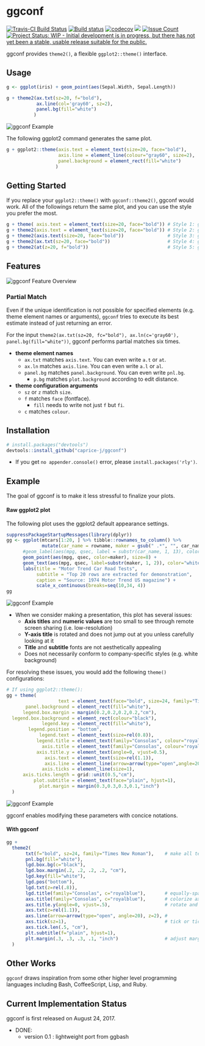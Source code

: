 <!-- README.md is generated from README.Rmd. Please edit that file -->
ggconf
======

[![Travis-CI Build Status](https://travis-ci.org/caprice-j/ggconf.svg?branch=master)](https://travis-ci.org/caprice-j/ggconf) [![Build status](https://ci.appveyor.com/api/projects/status/0tfqjechyio538um?svg=true)](https://ci.appveyor.com/project/caprice-j/ggconf) [![codecov](https://codecov.io/gh/caprice-j/ggconf/branch/master/graph/badge.svg)](https://codecov.io/gh/caprice-j/ggconf) ![](http://www.r-pkg.org/badges/version/ggconf) <!-- [![Coverage Status](https://coveralls.io/repos/github/caprice-j/ggbash/badge.svg)](https://coveralls.io/github/caprice-j/ggbash) --> [![Issue Count](https://codeclimate.com/github/caprice-j/ggconf/badges/issue_count.svg)](https://codeclimate.com/github/caprice-j/ggconf/issues) [![Project Status: WIP - Initial development is in progress, but there has not yet been a stable, usable release suitable for the public.](http://www.repostatus.org/badges/latest/wip.svg)](http://www.repostatus.org/#wip)

ggconf provides `theme2()`, a flexible `ggplot2::theme()` interface.

Usage
-----

``` r
g <- ggplot(iris) + geom_point(aes(Sepal.Width, Sepal.Length))

g + theme2(ax.txt(sz=20, f="bold"),
           ax.line(col='gray60', sz=2),
           panel.bg(fill="white")
          )
```

![ggconf Example](inst/image/README-ex.png)

The following ggplot2 command generates the same plot.

``` r
g + ggplot2::theme(axis.text = element_text(size=20, face="bold"),
                   axis.line = element_line(colour="gray60", size=2),
                   panel.background = element_rect(fill="white")
                  )
```

Getting Started
---------------

If you replace your `ggplot2::theme()` with `ggconf::theme2()`, ggconf would work. All of the followings return the same plot, and you can use the style you prefer the most.

``` r
g + theme( axis.text = element_text(size=20, face="bold")) # Style 1: ggplot2 default (50 characters)
g + theme2(axis.text = element_text(size=20, face="bold")) # Style 2: ggconf
g + theme2(axis.text(size=20, face="bold"))                # Style 3: ggconf without element_text()
g + theme2(ax.txt(sz=20, face="bold"))                     # Style 4: ggconf shorter but readable
g + theme2(at(z=20, f="bold"))                             # Style 5: ggconf shortest (25 characters)
```

Features
--------

![ggconf Feature Overview](inst/image/README-func.png)

### Partial Match

Even if the unique identification is not possible for specified elements (e.g. theme element names or arguments), `ggconf` tries to execute its best estimate instead of just returning an error.

For the input `theme2(ax.txt(sz=20, fc="bold"), ax.ln(c='gray60'), panel.bg(fill="white"))`, ggconf performs partial matches six times.

-   **theme element names**
    -   `ax.txt` matches `axis.text`. You can even write `a.t` or `at`.
    -   `ax.ln` matches `axis.line`. You can even write `a.l` or `al`.
    -   `panel.bg` matches `panel.background`. You can even write `pnl.bg`.
        -   `p.bg` matches `plot.background` according to edit distance.
-   **theme configuration arguments**
    -   `sz` or `z` match `size`.
    -   `f` matches `face` (fontface).
        -   `fill` needs to write not just `f` but `fi`.
    -   `c` matches `colour`.

Installation
------------

``` r
# install.packages("devtools")
devtools::install_github("caprice-j/ggconf")
```

-   If you get `no appender.console()` error, please `install.packages('rly')`.

Example
-------

The goal of ggconf is to make it less stressful to finalize your plots.

#### Raw ggplot2 plot

The following plot uses the ggplot2 default appearance settings.

``` r
suppressPackageStartupMessages(library(dplyr))
gg <- ggplot(mtcars[1:20, ] %>% tibble::rownames_to_column() %>% 
             mutate(car_name = rowname, maker = gsub(" .*", "", car_name) ) ) + 
      #geom_label(aes(mpg, qsec, label = substr(car_name, 1, 13), color=maker),
      geom_point(aes(mpg, qsec, color=maker), size=8) +
      geom_text(aes(mpg, qsec, label=substr(maker, 1, 2)), color="white", fontface="bold") +
      labs(title = "Motor Trend Car Road Tests",
           subtitle = "Top 20 rows are extracted for demonstration", 
           caption = "Source: 1974 Motor Trend US magazine") + 
           scale_x_continuous(breaks=seq(10,34, 4))
gg
```

![ggconf Example](inst/image/README-raw.png)

-   When we consider making a presentation, this plot has several issues:
    -   **Axis titles** and **numeric values** are too small to see through remote screen sharing (i.e. low-resolution)
    -   **Y-axis title** is rotated and does not jump out at you unless carefully looking at it
    -   **Title** and **subtitle** fonts are not aesthetically appealing
    -   Does not necessarily conform to company-specific styles (e.g. white background)

For resolving these issues, you would add the following `theme()` configurations:

``` r
# If using ggplot2::theme():
gg + theme(
                   text = element_text(face="bold", size=24, family="Times New Roman"),
       panel.background = element_rect(fill="white"),
      legend.box.margin = margin(0.2,0.2,0.2,0.2,"cm"),
  legend.box.background = element_rect(colour="black"),
             legend.key = element_rect(fill="white"),
        legend.position = "bottom",
            legend.text = element_text(size=rel(0.8)),
           legend.title = element_text(family="Consolas", colour="royalblue"),
             axis.title = element_text(family="Consolas", colour="royalblue"),
           axis.title.y = element_text(angle=0, vjust=0.5),
              axis.text = element_text(size=rel(1.1)),
              axis.line = element_line(arrow=arrow(type="open",angle=20), size=2),
             axis.ticks = element_line(size=1),
      axis.ticks.length = grid::unit(0.5,"cm"),
          plot.subtitle = element_text(face="plain", hjust=1),
            plot.margin = margin(0.3,0.3,0.3,0.1,"inch")
  )
```

![ggconf Example](inst/image/README-pop.png)

ggconf enables modifying these parameters with concice notations.

#### With ggconf

``` r
gg + 
  theme2(
       txt(f="bold", sz=24, family="Times New Roman"),    # make all text thicker/larger 
       pnl.bg(fill="white"),
       lgd.box.bg(c="black"),
       lgd.box.margin(.2, .2, .2, .2, "cm"),
       lgd.key(fill="white"),
       lgd.pos("bottom"),
       lgd.txt(z=rel(.8)),
       lgd.title(family="Consolas", c="royalblue"),       # equally-spaced font
       axs.title(family="Consolas", c="royalblue"),       # colorize axis titles
       axs.title.y(angle=0, vjust=.5),                    # rotate and centerize y axis label
       axs.txt(z=rel(1.1)),
       axs.line(arrow=arrow(type="open", angle=20), z=2), # 
       axs.tick(sz=1),                                    # tick or ticks? It doesn't matter
       axs.tick.len(.5, "cm"),
       plt.subtitle(f="plain", hjust=1),
       plt.margin(.3, .3, .3, .1, "inch")                 # adjust margins
  )
```

Other Works
-----------

`ggconf` draws inspiration from some other higher level programming languages including Bash, CoffeeScript, Lisp, and Ruby.

<!-- Fixit is inspired by [Fix-It Hints](http://clang.llvm.org/docs/InternalsManual.html#fix-it-hints) in clang C++ compiler. -->
Current Implementation Status
-----------------------------

ggconf is first released on August 24, 2017.

-   DONE:
    -   version 0.1 : lightweight port from ggbash
